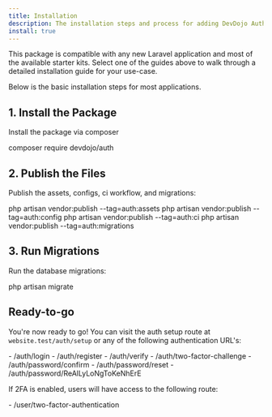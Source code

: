 ```yaml
---
title: Installation
description: The installation steps and process for adding DevDojo Auth package to your app.
install: true
---
```


This package is compatible with any new Laravel application and most of the available starter kits. Select one of the guides above to walk through a detailed installation guide for your use-case.

Below is the basic installation steps for most applications.

## 1. Install the Package

Install the package via composer

<div class="p-5 font-mono whitespace-break-spaces bg-white/[6%] rounded-xl border border-white/[8%]"><span class="text-pink-400">composer</span> <span class="text-green-400">require</span> <span class="text-yellow-400">devdojo/auth</span></div>

## 2. Publish the Files

Publish the assets, configs, ci workflow, and migrations:

<div class="p-5 font-mono whitespace-break-spaces bg-white/[6%] rounded-xl border border-white/[8%]"><span class="text-pink-400">php</span> <span class="text-green-400">artisan</span> <span class="text-yellow-400">vendor:publish</span> <span class="text-[#b4fd4f]">--tag=auth:assets</span>
<span class="text-pink-400">php</span> <span class="text-green-400">artisan</span> <span class="text-yellow-400">vendor:publish</span> <span class="text-[#b4fd4f]">--tag=auth:config</span>
<span class="text-pink-400">php</span> <span class="text-green-400">artisan</span> <span class="text-yellow-400">vendor:publish</span> <span class="text-[#b4fd4f]">--tag=auth:ci</span>
<span class="text-pink-400">php</span> <span class="text-green-400">artisan</span> <span class="text-yellow-400">vendor:publish</span> <span class="text-[#b4fd4f]">--tag=auth:migrations</span>
</div>

## 3. Run Migrations

Run the database migrations:

<div class="p-5 font-mono whitespace-break-spaces bg-white/[6%] rounded-xl border border-white/[8%]"><span class="text-pink-400">php</span> <span class="text-green-400">artisan</span> <span class="text-yellow-400">migrate</span></div>

## Ready-to-go

You're now ready to go! You can visit the auth setup route at `website.test/auth/setup` or any of the following authentication URL's:

<div class="p-5 font-mono whitespace-break-spaces bg-white/[6%] rounded-xl border border-white/[8%]">- <span class="text-green-400">/auth/login</span>
- <span class="text-green-400">/auth/register</span>
- <span class="text-green-400">/auth/verify</span>
- <span class="text-green-400">/auth/two-factor-challenge</span>
- <span class="text-green-400">/auth/password/confirm</span>
- <span class="text-green-400">/auth/password/reset</span>
- <span class="text-green-400">/auth/password/ReAlLyLoNgToKeNhErE</span>
</div>

If 2FA is enabled, users will have access to the following route:

<div class="p-5 font-mono whitespace-break-spaces bg-white/[6%] rounded-xl border border-white/[8%]">- <span class="text-green-400">/user/two-factor-authentication</span></div>